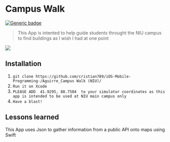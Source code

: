 # Campus Walk
[![Generic badge](https://img.shields.io/badge/Swift-iOS-green.svg)](https://shields.io/)

>This App is intented to help guide students throught the 
NIU campus to find buildings as I wish I had at one point 

![](tty.gif)

**Installation**
---
1. `git clone https://github.com/cristian789/iOS-Mobile-Programming-/Aguirre_Campus Walk (NIU)/`
2. `Run it on Xcode`
3. `PLEASE ADD  41.9295, 88.7504  to your simulator coordinates as this app is intended to be used at NIU main campus only`
4. `Have a blast! `

**Lessons learned**
---
This App uses Json to gather information from a 
public API onto maps using Swift

